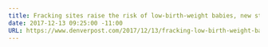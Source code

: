 ```yaml
---
title: Fracking sites raise the risk of low-birth-weight babies, new study says
date: 2017-12-13 09:25:00 -11:00
URL: https://www.denverpost.com/2017/12/13/fracking-low-birth-weight-babies-study/
---
```


